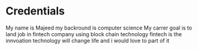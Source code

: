 # Credentials
My name is Majeed my backround is computer science 
My carrer goal is to land job in fintech company using block chain technology 
fintech is the innvoation technology will change life and i would love to part of it 
